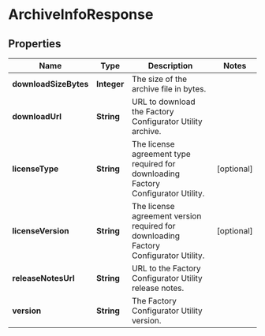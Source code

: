 
# ArchiveInfoResponse

## Properties
Name | Type | Description | Notes
------------ | ------------- | ------------- | -------------
**downloadSizeBytes** | **Integer** | The size of the archive file in bytes. | 
**downloadUrl** | **String** | URL to download the Factory Configurator Utility archive. | 
**licenseType** | **String** | The license agreement type required for downloading Factory Configurator Utility. |  [optional]
**licenseVersion** | **String** | The license agreement version required for downloading Factory Configurator Utility. |  [optional]
**releaseNotesUrl** | **String** | URL to the Factory Configurator Utility release notes. | 
**version** | **String** | The Factory Configurator Utility version. | 



